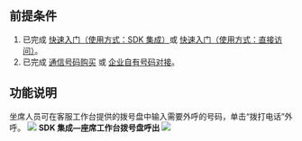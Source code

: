 ## 前提条件
1. 已完成 [快速入门（使用方式：SDK 集成）](https://cloud.tencent.com/document/product/679/73495)或 [快速入门（使用方式：直接访问）](https://cloud.tencent.com/document/product/679/73496)。
2. 已完成 [通信号码购买](https://cloud.tencent.com/document/product/679/63785) 或 [企业自有号码对接](https://cloud.tencent.com/document/product/679/67131)。

## 功能说明
坐席人员可在客服工作台提供的拨号盘中输入需要外呼的号码，单击“拨打电话”外呼。
![](https://qcloudimg.tencent-cloud.cn/raw/bec0f59cd9e3ffb519df933e9e525c21.png)
**SDK 集成—座席工作台拨号盘呼出**
![](https://qcloudimg.tencent-cloud.cn/raw/54984312676fd61fde2bf37c15db8e7b.png)
